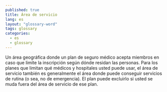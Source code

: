 ```yaml
---
published: true
title: Área de servicio
lang: es
layout: "glossary-word"
tags: glossary
categories:
  - es
  - glossary
---
```


Un área geográfica donde un plan de seguro médico acepta miembros en caso que limite la inscripción según dónde residan las personas. Para los planes que limitan qué médicos y hospitales usted puede usar, el área de servicio también es generalmente el área donde puede conseguir servicios de rutina (o sea, no de emergencia). El plan puede excluirlo si usted se muda fuera del área de servicio de ese plan.
